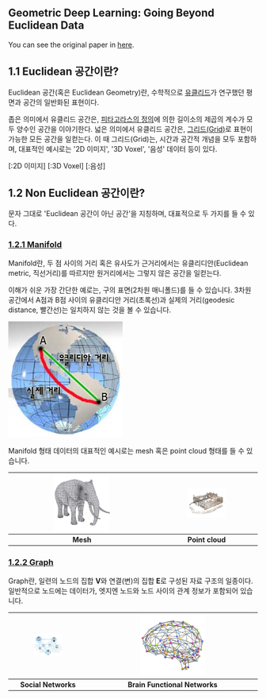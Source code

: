 Geometric Deep Learning: Going Beyond Euclidean Data
-------------------------------------------------------
You can see the original paper in [here](https://arxiv.org/pdf/1611.08097.pdf).

## 1.1 Euclidean 공간이란?

Euclidean 공간(혹은 Euclidean Geometry)란, 수학적으로 [유클리드]()가 연구했던 평면과 공간의 일반화된 표현이다.

좁은 의미에서 유클리드 공간은, [피타고라스의 정의]()에 의한 길이소의 제곱의 계수가 모두 양수인 공간을 이야기한다.
넓은 의미에서 유클리드 공간은, [그리드(Grid)]()로 표현이 가능한 모든 공간을 일컫는다.
이 때 그리드(Grid)는, 시간과 공간적 개념을 모두 포함하며, 대표적인 예시로는 '2D 이미지', '3D Voxel', '음성' 데이터 등이 있다.

[:2D 이미지]
[:3D Voxel]
[:음성]

## 1.2 Non Euclidean 공간이란?

문자 그대로 'Euclidean 공간이 아닌 공간'을 지칭하며, 대표적으로 두 가지를 들 수 있다.

### [1.2.1 Manifold]()

Manifold란, 두 점 사이의 거리 혹은 유사도가 근거리에서는 유클리디안(Euclidean metric, 직선거리)를 따르지만 원거리에서는 그렇지 않은 공간을 일컫는다.

이해가 쉬운 가장 간단한 예로는, 구의 표면(2차원 매니폴드)를 들 수 있습니다. 3차원 공간에서 A점과 B점 사이의 유클리디안 거리(초록선)과 실제의 거리(geodesic distance, 빨간선)는 일치하지 않는 것을 볼 수 있습니다.

![3D-Earth](./figures/3d_earth.jpg)

Manifold 형태 데이터의 대표적인 예시로는 mesh 혹은 point cloud 형태를 들 수 있습니다.

| <img width ="40%" src="./figures/mesh.jpg"> | <img width="40%" src="./figures/point_cloud.jpg"> |
|:---:|:---:|
| **Mesh** | **Point cloud** |

### [1.2.2 Graph]()

Graph란, 일련의 노드의 집합 **V**와 연결(변)의 집합 **E**로 구성된 자료 구조의 일종이다.
일반적으로 노드에는 데이터가, 엣지엔 노드와 노드 사이의 관계 정보가 포함되어 있습니다.

| <img width="40%" src="./figures/social_network.png"> | <img width="40%" src="./figures/brain_functions.jpeg"> |
|:---:|:---:|
| **Social Networks** | **Brain Functional Networks** |
